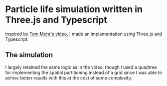 # Particle life simulation written in Three.js and Typescript

Inspired by [Tom Mohr's video](https://youtu.be/p4YirERTVF0?si=cGEOoQ1r9UA0s7uW), I made an implementation using Three.js and Typescript.

## The simulation

I largely retained the same logic as in the video, though I used a quadtree for implementing the spatial partitioning instead of a grid since I was able to achive better results with this at the cost of some complexity.